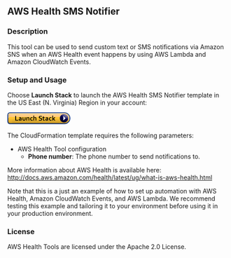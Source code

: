 ## AWS Health SMS Notifier

### Description

This tool can be used to send custom text or SMS notifications via Amazon SNS when an AWS Health event happens by using AWS Lambda and Amazon CloudWatch Events.

### Setup and Usage

Choose **Launch Stack** to launch the AWS Health SMS Notifier template in the US East (N. Virginia) Region in your account:

[![Launch AWS Health SMS Notifier](../images/cloudformation-launch-stack.png)](https://console.aws.amazon.com/cloudformation/home?region=us-east-1#/stacks/new?stackName=SmsNotifier&templateURL=https://s3.amazonaws.com/aws-health-tools/Cloudformation-templates/sms-notifier.yml)

The CloudFormation template requires the following parameters:

- AWS Health Tool configuration
  - **Phone number**: The phone number to send notifications to.

More information about AWS Health is available here: http://docs.aws.amazon.com/health/latest/ug/what-is-aws-health.html

Note that this is a just an example of how to set up automation with AWS Health, Amazon CloudWatch Events, and AWS Lambda. We recommend testing this example and tailoring it to your environment before using it in your production environment.

### License
AWS Health Tools are licensed under the Apache 2.0 License.
